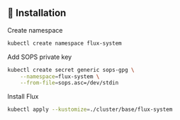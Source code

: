 ## :construction: Installation

Create namespace
```bash
kubectl create namespace flux-system
```

Add SOPS private key
```bash
kubectl create secret generic sops-gpg \
    --namespace=flux-system \
    --from-file=sops.asc=/dev/stdin
```

Install Flux
```bash
kubectl apply --kustomize=./cluster/base/flux-system
```
